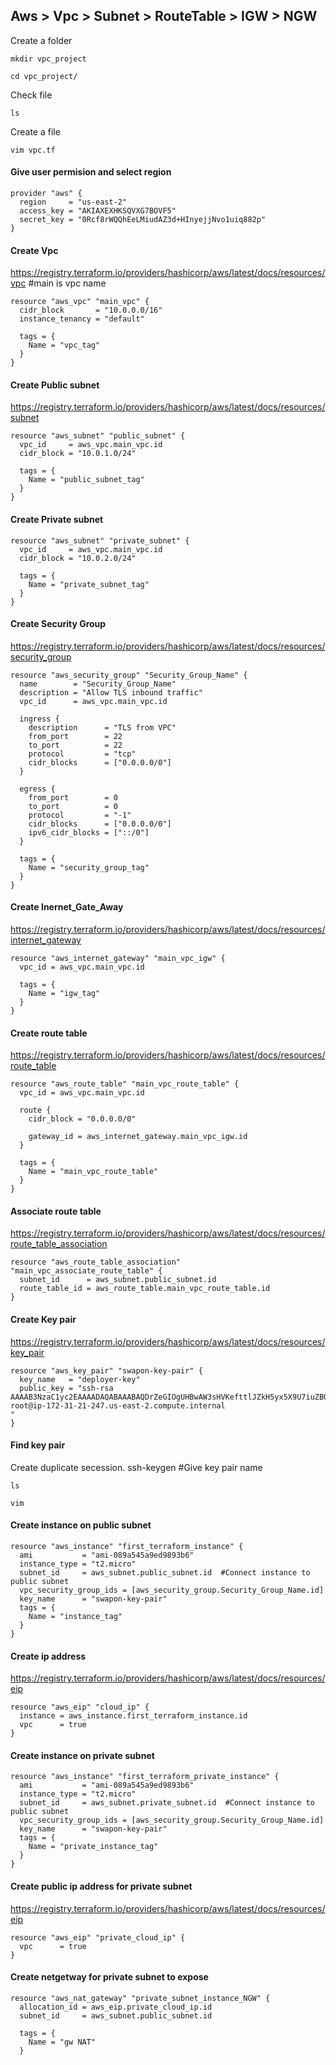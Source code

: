 ## Aws > Vpc > Subnet > RouteTable > IGW > NGW

Create a folder
```
mkdir vpc_project
```
```
cd vpc_project/
```
Check file
```
ls
```
Create a file
```
vim vpc.tf
```
#### Give user permision and select region
```
provider "aws" {
  region     = "us-east-2"
  access_key = "AKIAXEXHKSQVXG7BOVF5"
  secret_key = "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"
}
```
#### Create Vpc
https://registry.terraform.io/providers/hashicorp/aws/latest/docs/resources/vpc
#main is vpc name
```
resource "aws_vpc" "main_vpc" {
  cidr_block       = "10.0.0.0/16"
  instance_tenancy = "default"

  tags = {
    Name = "vpc_tag"
  }
}
```
#### Create Public subnet
https://registry.terraform.io/providers/hashicorp/aws/latest/docs/resources/subnet
```
resource "aws_subnet" "public_subnet" {
  vpc_id     = aws_vpc.main_vpc.id
  cidr_block = "10.0.1.0/24"

  tags = {
    Name = "public_subnet_tag"
  }
}
```

#### Create Private subnet
```
resource "aws_subnet" "private_subnet" {
  vpc_id     = aws_vpc.main_vpc.id
  cidr_block = "10.0.2.0/24"

  tags = {
    Name = "private_subnet_tag"
  }
}
```
#### Create Security Group
https://registry.terraform.io/providers/hashicorp/aws/latest/docs/resources/security_group
```
resource "aws_security_group" "Security_Group_Name" {
  name        = "Security_Group_Name"
  description = "Allow TLS inbound traffic"
  vpc_id      = aws_vpc.main_vpc.id

  ingress {
    description      = "TLS from VPC"
    from_port        = 22
    to_port          = 22
    protocol         = "tcp"
    cidr_blocks      = ["0.0.0.0/0"]
  }

  egress {
    from_port        = 0
    to_port          = 0
    protocol         = "-1"
    cidr_blocks      = ["0.0.0.0/0"]
    ipv6_cidr_blocks = ["::/0"]
  }

  tags = {
    Name = "security_group_tag"
  }
}
```
#### Create Inernet_Gate_Away
https://registry.terraform.io/providers/hashicorp/aws/latest/docs/resources/internet_gateway
```
resource "aws_internet_gateway" "main_vpc_igw" {
  vpc_id = aws_vpc.main_vpc.id

  tags = {
    Name = "igw_tag"
  }
}
```
#### Create route table
https://registry.terraform.io/providers/hashicorp/aws/latest/docs/resources/route_table
```
resource "aws_route_table" "main_vpc_route_table" {
  vpc_id = aws_vpc.main_vpc.id

  route {
    cidr_block = "0.0.0.0/0"
    
    gateway_id = aws_internet_gateway.main_vpc_igw.id
  }

  tags = {
    Name = "main_vpc_route_table"
  }
}
```
#### Associate route table
https://registry.terraform.io/providers/hashicorp/aws/latest/docs/resources/route_table_association

```
resource "aws_route_table_association" "main_vpc_associate_route_table" {
  subnet_id      = aws_subnet.public_subnet.id
  route_table_id = aws_route_table.main_vpc_route_table.id
}
```
#### Create Key pair
https://registry.terraform.io/providers/hashicorp/aws/latest/docs/resources/key_pair
```
resource "aws_key_pair" "swapon-key-pair" {
  key_name   = "deployer-key"
  public_key = "ssh-rsa AAAAB3NzaC1yc2EAAAADAQABAAABAQDrZeGIOgUHBwAW3sHVKefttlJZkH5yx5X9U7iuZBQVd9OBqv2hwUGVaAR5hbp9sTYHkyN0EJudpqG7wnDnSW+djIx+H3w4Q5JWfPIzALEow0tcYMsNz01sJ2eI/eByavubOnu9nTUGJHh2XNC89g0/UAOqHx1zUR1EJMhgNFOHdtSYSgu+D9mI3V04oK6MT2mQQdhDoqJjZFtq9x0uAQ1HsoOEvvAonPqIJx44Zs7AybH1NjtIuSjrdlyH68/rk7T8AYU063mPEr1/79s05KPBPqyyFj0qivIVyiHLBvsk8WBMFZhc1K6ACLxODVrjRGngUqT20jefH2wwFaRJI1ID root@ip-172-31-21-247.us-east-2.compute.internal
"
}
```
#### Find key pair
Create duplicate secession.
ssh-keygen
#Give key pair name
```
ls
```
```
vim 
```


#### Create instance on public subnet
```
resource "aws_instance" "first_terraform_instance" {
  ami           = "ami-089a545a9ed9893b6"
  instance_type = "t2.micro"
  subnet_id     = aws_subnet.public_subnet.id  #Connect instance to public subnet
  vpc_security_group_ids = [aws_security_group.Security_Group_Name.id]
  key_name      = "swapon-key-pair"
  tags = {
    Name = "instance_tag"
  }
}
```
#### Create ip address
https://registry.terraform.io/providers/hashicorp/aws/latest/docs/resources/eip
```
resource "aws_eip" "cloud_ip" {
  instance = aws_instance.first_terraform_instance.id
  vpc      = true
}
```
#### Create instance on private subnet
```
resource "aws_instance" "first_terraform_private_instance" {
  ami           = "ami-089a545a9ed9893b6"
  instance_type = "t2.micro"
  subnet_id     = aws_subnet.private_subnet.id  #Connect instance to public subnet
  vpc_security_group_ids = [aws_security_group.Security_Group_Name.id]
  key_name      = "swapon-key-pair"
  tags = {
    Name = "private_instance_tag"
  }
}
```
#### Create public ip address for private subnet
https://registry.terraform.io/providers/hashicorp/aws/latest/docs/resources/eip
```
resource "aws_eip" "private_cloud_ip" {
  vpc      = true
}
```
#### Create netgetway for private subnet to expose
```
resource "aws_nat_gateway" "private_subnet_instance_NGW" {
  allocation_id = aws_eip.private_cloud_ip.id
  subnet_id     = aws_subnet.public_subnet.id

  tags = {
    Name = "gw NAT"
  }
```

